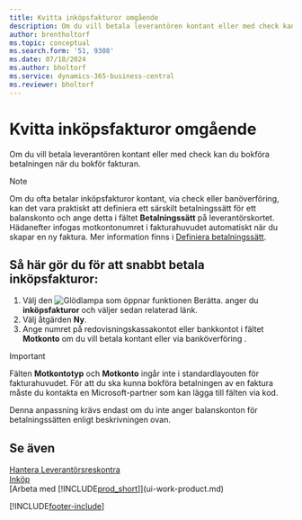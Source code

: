 ```yaml
---
title: Kvitta inköpsfakturor omgående
description: Om du vill betala leverantören kontant eller med check kan all nödvändig bokföring göras när du bokför fakturan.
author: brentholtorf
ms.topic: conceptual
ms.search.form: '51, 9308'
ms.date: 07/18/2024
ms.author: bholtorf
ms.service: dynamics-365-business-central
ms.reviewer: bholtorf
---
```


# Kvitta inköpsfakturor omgående

Om du vill betala leverantören kontant eller med check kan du bokföra betalningen när du bokför fakturan.  

> [!NOTE]  
> Om du ofta betalar inköpsfakturor kontant, via check eller banöverföring, kan det vara praktiskt att definiera ett särskilt betalningssätt för ett balanskonto och ange detta i fältet **Betalningssätt** på leverantörskortet. Hädanefter infogas motkontonumret i fakturahuvudet automatiskt när du skapar en ny faktura. Mer information finns i [Definiera betalningssätt](finance-payment-methods.md).  

## Så här gör du för att snabbt betala inköpsfakturor:

1. Välj den ![Glödlampa som öppnar funktionen Berätta.](media/ui-search/search_small.png "Berätta vad du vill göra") anger du **inköpsfakturor** och väljer sedan relaterad länk.  
2. Välj åtgärden **Ny**.  
3. Ange numret på redovisningskassakontot eller bankkontot i fältet **Motkonto** om du vill betala kontant eller via banköverföring .  

> [!IMPORTANT]  
> Fälten **Motkontotyp** och **Motkonto** ingår inte i standardlayouten för fakturahuvudet. För att du ska kunna bokföra betalningen av en faktura måste du kontakta en Microsoft-partner som kan lägga till fälten via kod.  
>
> Denna anpassning krävs endast om du inte anger balanskonton för betalningssätten enligt beskrivningen ovan.

## Se även

[Hantera Leverantörsreskontra](payables-manage-payables.md)  
[Inköp](purchasing-manage-purchasing.md)  
[Arbeta med [!INCLUDE[prod_short](includes/prod_short.md)]](ui-work-product.md)  


[!INCLUDE[footer-include](includes/footer-banner.md)]